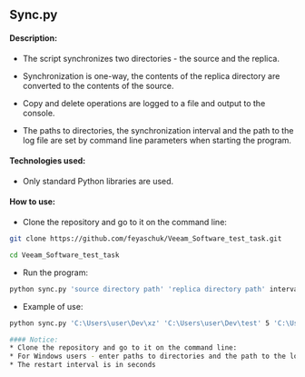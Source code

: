 ## Sync.py

#### Description:
* The script synchronizes two directories - the source and the replica. 
* Synchronization is one-way, the contents of the replica directory are converted to the contents of the source.
* Copy and delete operations are logged to a file and output to the console.

* The paths to directories, the synchronization interval and the path to the log file are set by command line parameters when starting the program.

#### Technologies used:
* Only standard Python libraries are used.
  
#### How to use:

* Clone the repository and go to it on the command line:
```bash
git clone https://github.com/feyaschuk/Veeam_Software_test_task.git
```
```bash
cd Veeam_Software_test_task
```

* Run the program:
```bash
python sync.py 'source directory path' 'replica directory path' interval 'path to the log file'
```
* Example of use:
```bash
python sync.py 'C:\Users\user\Dev\xz' 'C:\Users\user\Dev\test' 5 'C:\Users\user\Dev\sprint13\Log.log'

#### Notice:
* Clone the repository and go to it on the command line:
* For Windows users - enter paths to directories and the path to the log file must be specified in quotation marks.
* The restart interval is in seconds





